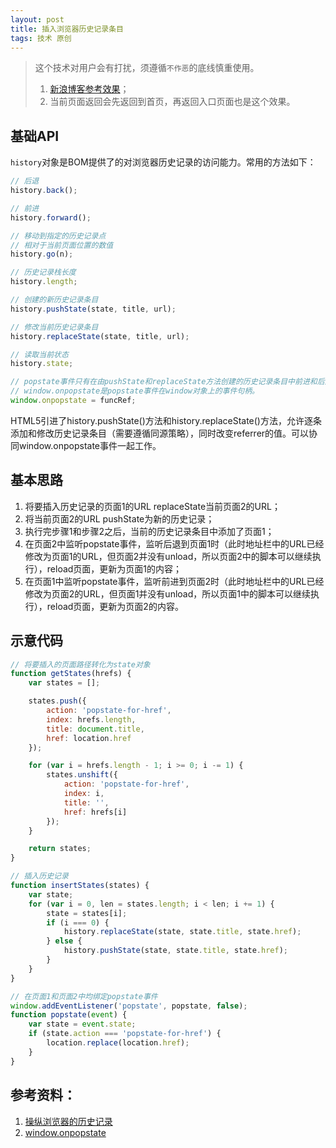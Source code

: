 ```yaml
---
layout: post
title: 插入浏览器历史记录条目
tags: 技术 原创
---
```


> 这个技术对用户会有打扰，须遵循`不作恶`的底线慎重使用。
> 
> 1. [新浪博客参考效果](http://blog.sina.cn/dpool/blog/s/blog_4e64da9b0100dqoy.html?md=gd)；
> 2. 当前页面返回会先返回到首页，再返回入口页面也是这个效果。

## 基础API
`history`对象是BOM提供了的对浏览器历史记录的访问能力。常用的方法如下：

```javascript
// 后退
history.back();

// 前进
history.forward();

// 移动到指定的历史记录点
// 相对于当前页面位置的数值
history.go(n);

// 历史记录栈长度
history.length;

// 创建的新历史记录条目
history.pushState(state, title, url);

// 修改当前历史记录条目
history.replaceState(state, title, url);

// 读取当前状态
history.state;

// popstate事件只有在由pushState和replaceState方法创建的历史记录条目中前进和后退时才会触发，
// window.onpopstate是popstate事件在window对象上的事件句柄。
window.onpopstate = funcRef;
```

HTML5引进了history.pushState()方法和history.replaceState()方法，允许逐条添加和修改历史记录条目（需要遵循同源策略），同时改变referrer的值。可以协同window.onpopstate事件一起工作。


## 基本思路
1. 将要插入历史记录的页面1的URL replaceState当前页面2的URL；
2. 将当前页面2的URL pushState为新的历史记录；
3. 执行完步骤1和步骤2之后，当前的历史记录条目中添加了页面1；
4. 在页面2中监听popstate事件，监听后退到页面1时（此时地址栏中的URL已经修改为页面1的URL，但页面2并没有unload，所以页面2中的脚本可以继续执行），reload页面，更新为页面1的内容；
5. 在页面1中监听popstate事件，监听前进到页面2时（此时地址栏中的URL已经修改为页面2的URL，但页面1并没有unload，所以页面1中的脚本可以继续执行），reload页面，更新为页面2的内容。


## 示意代码

```javascript
// 将要插入的页面路径转化为state对象
function getStates(hrefs) {
    var states = [];

    states.push({
        action: 'popstate-for-href',
        index: hrefs.length,
        title: document.title,
        href: location.href
    });

    for (var i = hrefs.length - 1; i >= 0; i -= 1) {
        states.unshift({
            action: 'popstate-for-href',
            index: i,
            title: '',
            href: hrefs[i]
        });
    }

    return states;
}

// 插入历史记录
function insertStates(states) {
    var state;
    for (var i = 0, len = states.length; i < len; i += 1) {
        state = states[i];
        if (i === 0) {
            history.replaceState(state, state.title, state.href);
        } else {
            history.pushState(state, state.title, state.href);
        }
    }
}

// 在页面1和页面2中均绑定popstate事件
window.addEventListener('popstate', popstate, false);
function popstate(event) {
    var state = event.state;
    if (state.action === 'popstate-for-href') {
        location.replace(location.href);
    }
}
```


## 参考资料：
1. [操纵浏览器的历史记录](https://developer.mozilla.org/zh-CN/docs/DOM/Manipulating_the_browser_history)
2. [window.onpopstate](https://developer.mozilla.org/zh-CN/docs/Web/API/Window/onpopstate)


<script src="/assets/js/modify-history.js"></script>
